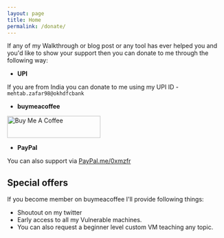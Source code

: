 ```yaml
---
layout: page
title: Home
permalink: /donate/
---
```


If any of my Walkthrough or blog post or any tool has ever helped you and you'd like to show your support then you can donate to me through the following way:

* __UPI__

If you are from India you can donate to me using my UPI ID - `mehtab.zafar98@okhdfcbank`

* __buymeacoffee__

<a href="https://www.buymeacoffee.com/mzfr" target="_blank"><img src="https://cdn.buymeacoffee.com/buttons/lato-blue.png" alt="Buy Me A Coffee" style="height: 51px !important;width: 217px !important;" ></a>

* __PayPal__

You can also support via [PayPal.me/0xmzfr](https://www.paypal.me/0xmzfr)


## Special offers

If you become member on buymeacoffee I'll provide following things:

* Shoutout on my twitter
* Early access to all my Vulnerable machines.
* You can also request a beginner level custom VM teaching any topic.

